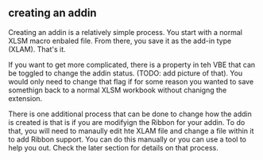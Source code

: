 ## creating an addin

Creating an addin is a relatively simple process.  You start with a normal XLSM macro enbaled file.  From there, you save it as the add-in type (XLAM).  That's it.

If you want to get more complicated, there is a property in teh VBE that can be toggled to change the addin status.  (TODO: add picture of that).  You would only need to change that flag if for some reason you wanted to save somethign back to a normal XLSM workbook without chanigng the extension.

There is one additional process that can be done to change how the addin is created is that is if you are modifyign the Ribbon for your addin.  To do that, you will need to manaully edit hte XLAM file and change a file within it to add Ribbon support.  You can do this manually or you can use a tool to help you out.  Check the later section for details on that process.
